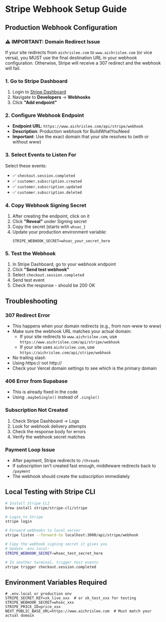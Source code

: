 # Stripe Webhook Setup Guide

## Production Webhook Configuration

### ⚠️ IMPORTANT: Domain Redirect Issue
If your site redirects from `aichrislee.com` to `www.aichrislee.com` (or vice versa), you MUST use the final destination URL in your webhook configuration. Otherwise, Stripe will receive a 307 redirect and the webhook will fail.

### 1. Go to Stripe Dashboard
1. Login to [Stripe Dashboard](https://dashboard.stripe.com)
2. Navigate to **Developers** → **Webhooks**
3. Click **"Add endpoint"**

### 2. Configure Webhook Endpoint
- **Endpoint URL**: `https://www.aichrislee.com/api/stripe/webhook`
- **Description**: Production webhook for BuildWhatYouNeed
- **Important**: Use the exact domain that your site resolves to (with or without www)

### 3. Select Events to Listen For
Select these events:
- ✅ `checkout.session.completed`
- ✅ `customer.subscription.created`
- ✅ `customer.subscription.updated`
- ✅ `customer.subscription.deleted`

### 4. Copy Webhook Signing Secret
1. After creating the endpoint, click on it
2. Click **"Reveal"** under Signing secret
3. Copy the secret (starts with `whsec_`)
4. Update your production environment variable:
   ```
   STRIPE_WEBHOOK_SECRET=whsec_your_secret_here
   ```

### 5. Test the Webhook
1. In Stripe Dashboard, go to your webhook endpoint
2. Click **"Send test webhook"**
3. Select `checkout.session.completed`
4. Send test event
5. Check the response - should be 200 OK

## Troubleshooting

### 307 Redirect Error
- This happens when your domain redirects (e.g., from non-www to www)
- Make sure the webhook URL matches your actual domain:
  - If your site redirects to `www.aichrislee.com`, use `https://www.aichrislee.com/api/stripe/webhook`
  - If your site uses `aichrislee.com`, use `https://aichrislee.com/api/stripe/webhook`
- No trailing slash
- Using https:// not http://
- Check your Vercel domain settings to see which is the primary domain

### 406 Error from Supabase
- This is already fixed in the code
- Using `.maybeSingle()` instead of `.single()`

### Subscription Not Created
1. Check Stripe Dashboard → Logs
2. Look for webhook delivery attempts
3. Check the response body for errors
4. Verify the webhook secret matches

### Payment Loop Issue
- After payment, Stripe redirects to `/threads`
- If subscription isn't created fast enough, middleware redirects back to `/payment`
- The webhook should create the subscription immediately

## Local Testing with Stripe CLI

```bash
# Install Stripe CLI
brew install stripe/stripe-cli/stripe

# Login to Stripe
stripe login

# Forward webhooks to local server
stripe listen --forward-to localhost:3000/api/stripe/webhook

# Copy the webhook signing secret it gives you
# Update .env.local:
STRIPE_WEBHOOK_SECRET=whsec_test_secret_here

# In another terminal, trigger test events
stripe trigger checkout.session.completed
```

## Environment Variables Required

```env
# .env.local or production env
STRIPE_SECRET_KEY=sk_live_xxx  # or sk_test_xxx for testing
STRIPE_WEBHOOK_SECRET=whsec_xxx
STRIPE_PRICE_ID=price_xxx
NEXT_PUBLIC_BASE_URL=https://www.aichrislee.com  # Must match your actual domain
```
